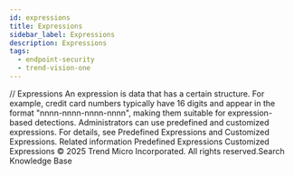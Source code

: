 ```yaml
---
id: expressions
title: Expressions
sidebar_label: Expressions
description: Expressions
tags:
  - endpoint-security
  - trend-vision-one
---
```


/*<![CDATA[*/ $('#title').html($('meta[name=map-description]').attr('content')); /*]]>*/ Expressions An expression is data that has a certain structure. For example, credit card numbers typically have 16 digits and appear in the format "nnnn-nnnn-nnnn-nnnn", making them suitable for expression-based detections. Administrators can use predefined and customized expressions. For details, see Predefined Expressions and Customized Expressions. Related information Predefined Expressions Customized Expressions © 2025 Trend Micro Incorporated. All rights reserved.Search Knowledge Base